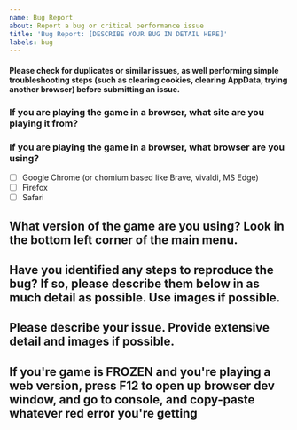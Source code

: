 ```yaml
---
name: Bug Report
about: Report a bug or critical performance issue
title: 'Bug Report: [DESCRIBE YOUR BUG IN DETAIL HERE]'
labels: bug
---
```


[weed]: <> (FILL THIS ISSUE THING OUT AS MUCH AS POSSIBLE)
[weed]: <> (OR ELSE YOUR ISSUE WILL BE LESS LIKELY TO BE SOLVED!)
[weed]: <> (DO NOT POST ABOUT ISSUES TO THE MAIN FNF ENGINE!)

#### Please check for duplicates or similar issues, as well performing simple troubleshooting steps (such as clearing cookies, clearing AppData, trying another browser) before submitting an issue.
### If you are playing the game in a browser, what site are you playing it from?

[weed]: <> (Put an X in the [ ] thingies to fill out checkbox!)
[weed]: <> (something like [x] pretty much, don't screw up or you will look stupid)

### If you are playing the game in a browser, what browser are you using?

[weed]: <> (Again, put an x in the [ ] box!)

- [ ] Google Chrome (or chomium based like Brave, vivaldi, MS Edge)
- [ ] Firefox
- [ ] Safari

## What version of the game are you using? Look in the bottom left corner of the main menu.


## Have you identified any steps to reproduce the bug? If so, please describe them below in as much detail as possible. Use images if possible.

## Please describe your issue. Provide extensive detail and images if possible.



## If you're game is FROZEN and you're playing a web version, press F12 to open up browser dev window, and go to console, and copy-paste whatever red error you're getting
